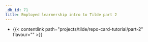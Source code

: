 ```yaml
---
_db_id: 71
title: Employed learnership intro to Tilde part 2
---
```


- {{< contentlink path="projects/tilde/repo-card-tutorial/part-2" flavour="" >}}